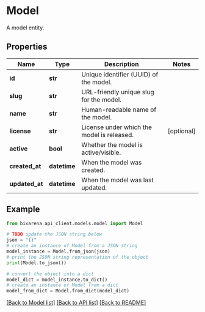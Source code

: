# Model

A model entity.

## Properties

| Name           | Type         | Description                                | Notes      |
| -------------- | ------------ | ------------------------------------------ | ---------- |
| **id**         | **str**      | Unique identifier (UUID) of the model.     |
| **slug**       | **str**      | URL-friendly unique slug for the model.    |
| **name**       | **str**      | Human-readable name of the model.          |
| **license**    | **str**      | License under which the model is released. | [optional] |
| **active**     | **bool**     | Whether the model is active/visible.       |
| **created_at** | **datetime** | When the model was created.                |
| **updated_at** | **datetime** | When the model was last updated.           |

## Example

```python
from bixarena_api_client.models.model import Model

# TODO update the JSON string below
json = "{}"
# create an instance of Model from a JSON string
model_instance = Model.from_json(json)
# print the JSON string representation of the object
print(Model.to_json())

# convert the object into a dict
model_dict = model_instance.to_dict()
# create an instance of Model from a dict
model_from_dict = Model.from_dict(model_dict)
```

[[Back to Model list]](../README.md#documentation-for-models) [[Back to API list]](../README.md#documentation-for-api-endpoints) [[Back to README]](../README.md)
